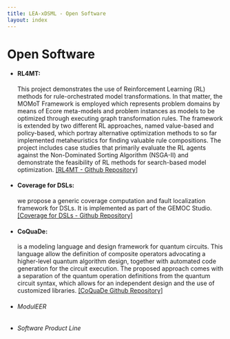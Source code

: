 ```yaml
---
title: LEA-xDSML - Open Software
layout: index
---
```

<h1>Open Software</h1>

<ul>

<li>
    <h4>RL4MT:</h4> This project demonstrates the use of Reinforcement Learning (RL) methods for rule-orchestrated model transformations. In that matter, the MOMoT Framework is employed which represents problem domains by means of Ecore meta-models and problem instances as models to be optimized through executing graph transformation rules. The framework is extended by two different RL approaches, named value-based and policy-based, which portray alternative optimization methods to so far implemented metaheuristics for finding valuable rule compositions. The project includes case studies that primarily evaluate the RL agents against the Non-Dominated Sorting Algorithm (NSGA-II) and demonstrate the feasibility of RL methods for search-based model optimization.
    <a href="https://github.com/RL4MT/RL4MT">[RL4MT - Github Repository]</a>
</li>

<li>
    <h4>Coverage for DSLs:</h4>  we propose a generic coverage computation and fault localization framework for DSLs. It is implemented as part of the GEMOC Studio.
    <a href="https://github.com/Faezeh-Kh/Coverage4DSLs">[Coverage for DSLs - Github Repository]</a>
</li>

<li>
    <h4>CoQuaDe:</h4>  is a modeling language and design framework for quantum circuits. This language allow the definition of composite operators advocating a higher-level quantum algorithm design, together with automated code generation for the circuit execution. The proposed approach comes with a separation of the quantum operation definitions from the quantum circuit syntax, which allows for an independent design and the use of customized libraries.
    <a href="https://github.com/jku-win-se/composition-quantum-circuit">[CoQuaDe Github Repository]</a>
</li>

<li>
    <h6>ModulEER</h6>
</li>

<li>
    <h6>Software Product Line</h6>
</li>

</ul>